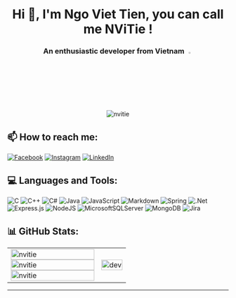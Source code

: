 <h1 align="center">Hi 👋, I'm Ngo Viet Tien, you can call me NViTie !</h1>
<h3 align="center">An enthusiastic developer from Vietnam <img src="https://img.icons8.com/color/48/000000/vietnam-circular.png" width="3%"/></h3>

<p align = "center"> <img src = "https://visitcount.itsvg.in/api?id=viettien1602&icon=0&color=11"/ alt = "nvitie"></div>

## 📫 How to reach me:

[![Facebook](https://img.shields.io/badge/Facebook-%231877F2.svg?logo=Facebook&logoColor=white)](https://www.facebook.com/nvt1602/) [![Instagram](https://img.shields.io/badge/Instagram-%23E4405F.svg?logo=Instagram&logoColor=white)](https://www.instagram.com/nv_tien_nvt/) [![LinkedIn](https://img.shields.io/badge/LinkedIn-%230077B5.svg?logo=linkedin&logoColor=white)](https://www.linkedin.com/in/viettien1602/)

## 💻 Languages and Tools:

![C](https://img.shields.io/badge/c-ffffff.svg?style=for-the-badge&logo=c&logoColor=white) ![C++](https://img.shields.io/badge/c++-ffffff.svg?style=for-the-badge&logo=c%2B%2B&logoColor=white) ![C#](https://img.shields.io/badge/c%23-ffffff.svg?style=for-the-badge&logo=c-sharp&logoColor=white) ![Java](https://img.shields.io/badge/java-ffffff.svg?style=for-the-badge&logo=java&logoColor=white) ![JavaScript](https://img.shields.io/badge/javascript-ffffff.svg?style=for-the-badge&logo=javascript&logoColor=white) ![Markdown](https://img.shields.io/badge/markdown-ffffff.svg?style=for-the-badge&logo=markdown&logoColor=white) ![Spring](https://img.shields.io/badge/spring-ffffff.svg?style=for-the-badge&logo=spring&logoColor=white) ![.Net](https://img.shields.io/badge/.NET-ffffff?style=for-the-badge&logo=.net&logoColor=white) ![Express.js](https://img.shields.io/badge/express.js-ffffff.svg?style=for-the-badge&logo=express&logoColor=white) ![NodeJS](https://img.shields.io/badge/node.js-ffffff?style=for-the-badge&logo=node.js&logoColor=white) ![MicrosoftSQLServer](https://img.shields.io/badge/Microsoft%20SQL%20Sever-ffffff?style=for-the-badge&logo=microsoft%20sql%20server&logoColor=white) ![MongoDB](https://img.shields.io/badge/MongoDB-ffffff.svg?style=for-the-badge&logo=mongodb&logoColor=white) ![Jira](https://img.shields.io/badge/jira-ffffff.svg?style=for-the-badge&logo=jira&logoColor=white)

## 📊 GitHub Stats:

<table style="width:100%;">
  <tr>
    <td>
      <img src="https://github-readme-stats.vercel.app/api?username=viettien1602&theme=buefy&hide_border=false&include_all_commits=false&count_private=false" alt="nvitie" width="100%"/>
      <img src="https://github-readme-streak-stats.herokuapp.com/?user=viettien1602&theme=buefy&hide_border=falseb" alt="nvitie" width="100%"/>
      <img src="https://github-readme-stats.vercel.app/api/top-langs/?username=viettien1602&theme=buefy&hide_border=false&include_all_commits=false&count_private=false&layout=compact" alt="nvitie" width="100%"/>
    </td>
    <td>
      <p align="center"> 
        <img src="https://cdn.dribbble.com/users/1059583/screenshots/4171367/coding-freak.gif" alt="dev" width="100%"/>
      </p>
    </td>
  </tr>
</table>

---


